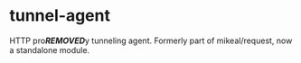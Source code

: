 tunnel-agent
============

HTTP pro***REMOVED***y tunneling agent. Formerly part of mikeal/request, now a standalone module.
